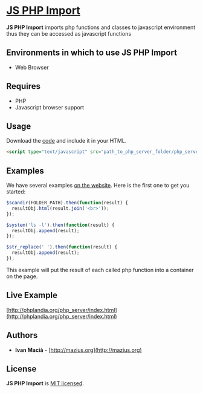 # [JS PHP Import](https://github.com/macianito/js-import-php/)

**JS PHP Import** imports php functions and classes to javascript environment thus they can be accessed as javascript functions

## Environments in which to use JS PHP Import

- Web Browser

## Requires

- PHP
- Javascript browser support

## Usage

Download the [code](https://github.com/macianito/js-import-php/) and include it in your HTML. 

```html
<script type="text/javascript" src="path_to_php_server_folder/php_server/?app=path_to_app"></script>
```

## Examples

We have several examples [on the website](https://reactjs.org/). Here is the first one to get you started:

```jsx
$scandir(FOLDER_PATH).then(function(result) {
  resultObj.html(result.join('<br>'));
});

$system('ls -l').then(function(result) {
  resultObj.append(result);
});

$str_replace(' ').then(function(result) {
  resultObj.append(result);
});

```

This example will put the result of each called php function into a container on the page.

## Live Example ###

[http://phplandia.org/php_server/index.html](http://phplandia.org/php_server/index.html)

## Authors

* **Ivan Macià** - [http://mazius.org](http://mazius.org)

## License

**JS PHP Import** is [MIT licensed](./LICENSE).
